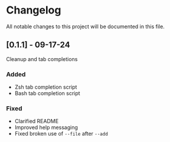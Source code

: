 # Changelog

All notable changes to this project will be documented in this file.

## [0.1.1] - 09-17-24

Cleanup and tab completions

### Added
- Zsh tab completion script
- Bash tab completion script

### Fixed
- Clarified README
- Improved help messaging
- Fixed broken use of `--file` after `--add`

